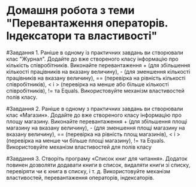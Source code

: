 # Домашня робота з теми "Перевантаження операторів. Індексатори та властивості"

#Завдання 1.
Раніше в одному із практичних завдань ви створювали
клас "Журнал". Додайте до вже створеного класу інформацію про кількість співробітників. Виконайте перевантаження + (для збільшення кількості працівників на вказану
величину), - (для зменшення кількості працівників
на вказану величину), == (перевірка на рівність кількості співробітників), < і > (перевірка на менше або
більше кількості співробітників), != та Equals. Використовуйте
механізм властивостей полів класу.

#Завдання 2.
Раніше в одному з практичних завдань ви створювали клас «Магазин». Додайте до вже створеного класу
інформацію про площу магазину. Виконайте перевантаження + (для збільшення площі магазину на вказану
величину), - (для зменшення площі магазину на
вказану величину), == (перевірка на рівність площ магазинів), < і > (перевірка на менше чи більше
площі магазину), != та Equals. Використовуйте механізм
властивостей для полів класу

#Завдання 3.
Створіть програму «Список книг для читання».
Додаток повинен дозволяти додавати книги в список, видаляти книги зі списку, перевіряти чи є книга в
списку, і т. д. Використовуйте механізм властивостей, перевантаження
операторів, індексаторів.
